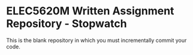# ELEC5620M Written Assignment Repository - Stopwatch 

This is the blank repository in which you must incrementally commit your code.
